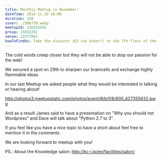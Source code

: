 ```yaml
---
title: Monthly Meetup in November!
dateTime: 2014-11-29 16:00
duration: 120
cover: ./506739.webp
meetupId: 216341542
group: 15632202
venue: 22577042
howToFindUs: Take the elevator 北3 (no other!) to the 7th floor of the GrandFront north tower next to JR Osaka Station! Tell the lady at the entrance of the Knowledge Salon that you are a Web-designers/developers attendee! We will be in the C-D presentation room.
---
```


The cold winds creep closer but they will not be able to stop our passion for the web!

We secured a spot on 29th to sharpen our braincells and exchange highly flammable ideas.

In our last Meetup we asked people what they would be interested in talking or hearing about!

http://photos3.meetupstatic.com/photos/event/8/b/f/8/600_427355832.jpeg

And as a result James said to have a presentation on "Why you should not Wordpress" and Dave will talk about "Python 2.7 to 3".

If you feel like you have a nice topic to have a short about feel free to mention it in the comments.

We are looking forward to meetup with you!

PS.: About the Knowledge salon: http://kc-i.jp/en/facilities/salon/
